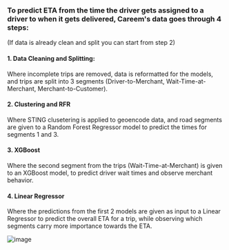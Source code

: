### To predict ETA from the time the driver gets assigned to a driver to when it gets delivered, Careem's data goes through 4 steps:

(If data is already clean and split you can start from step 2)

#### 1. Data Cleaning and Splitting:
  Where incomplete trips are removed, data is reformatted for the models, and trips are split into 3 segments (Driver-to-Merchant, Wait-Time-at-Merchant, Merchant-to-Customer).
#### 2. Clustering and RFR
  Where STING clusetering is applied to geoencode data, and road segments are given to a Random Forest Regressor model to predict the times for segments 1 and 3.
#### 3. XGBoost
  Where the second segment from the trips (Wait-Time-at-Merchant) is given to an XGBoost model, to predict driver wait times and observe merchant behavior.
#### 4. Linear Regressor
  Where the predictions from the first 2 models are given as input to a Linear Regressor to predict the overall ETA for a trip, while observing which segments carry more importance towards the ETA.
  
![image](https://github.com/user-attachments/assets/10a90d89-c2c9-4cb4-bac9-519ce6a19a6d)

